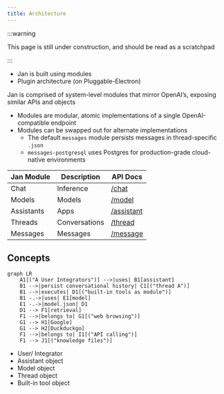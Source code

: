 ```yaml
---
title: Architecture
---
```


:::warning

This page is still under construction, and should be read as a scratchpad

:::

- Jan is built using modules
- Plugin architecture (on Pluggable-Electron)

Jan is comprised of system-level modules that mirror OpenAI’s, exposing similar APIs and objects

- Modules are modular, atomic implementations of a single OpenAI-compatible endpoint
- Modules can be swapped out for alternate implementations
  - The default `messages` module persists messages in thread-specific `.json`
  - `messages-postgresql` uses Postgres for production-grade cloud-native environments

| Jan Module | Description   | API Docs                     |
| ---------- | ------------- | ---------------------------- |
| Chat       | Inference     | [/chat](/api/chat)           |
| Models     | Models        | [/model](/api/model)         |
| Assistants | Apps          | [/assistant](/api/assistant) |
| Threads    | Conversations | [/thread](/api/thread)       |
| Messages   | Messages      | [/message](/api/message)     |

## Concepts

```mermaid
graph LR
    A1[("A User Integrators")] -->|uses| B1[assistant]
    B1 -->|persist conversational history| C1[("thread A")]
    B1 -->|executes| D1[("built-in tools as module")]
    B1 -.->|uses| E1[model]
    E1 -.->|model.json| D1
    D1 --> F1[retrieval]
    F1 -->|belongs to| G1[("web browsing")]
    G1 --> H1[Google]
    G1 --> H2[Duckduckgo]
    F1 -->|belongs to| I1[("API calling")]
    F1 --> J1[("knowledge files")]
```
- User/ Integrator
- Assistant object
- Model object
- Thread object
- Built-in tool object
